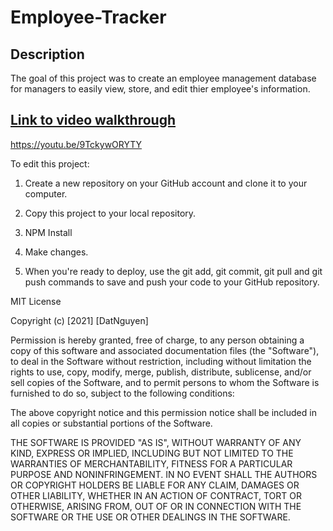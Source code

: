 # Employee-Tracker

## Description
The goal of this project was to create an employee management database for managers to easily view, store, and edit thier employee's information.


## [Link to video walkthrough](https://youtu.be/9TckywORYTY)
https://youtu.be/9TckywORYTY



To edit this project:

1. Create a new repository on your GitHub account and clone it to your computer.

2. Copy this project to your local repository.

3. NPM Install

4. Make changes.

4. When you're ready to deploy, use the git add, git commit, git pull and git push commands to save and push your code to your GitHub repository.

MIT License

Copyright (c) [2021] [DatNguyen]

Permission is hereby granted, free of charge, to any person obtaining a copy of this software and associated documentation files (the "Software"), to deal in the Software without restriction, including without limitation the rights to use, copy, modify, merge, publish, distribute, sublicense, and/or sell copies of the Software, and to permit persons to whom the Software is furnished to do so, subject to the following conditions:

The above copyright notice and this permission notice shall be included in all copies or substantial portions of the Software.

THE SOFTWARE IS PROVIDED "AS IS", WITHOUT WARRANTY OF ANY KIND, EXPRESS OR IMPLIED, INCLUDING BUT NOT LIMITED TO THE WARRANTIES OF MERCHANTABILITY, FITNESS FOR A PARTICULAR PURPOSE AND NONINFRINGEMENT. IN NO EVENT SHALL THE AUTHORS OR COPYRIGHT HOLDERS BE LIABLE FOR ANY CLAIM, DAMAGES OR OTHER LIABILITY, WHETHER IN AN ACTION OF CONTRACT, TORT OR OTHERWISE, ARISING FROM, OUT OF OR IN CONNECTION WITH THE SOFTWARE OR THE USE OR OTHER DEALINGS IN THE SOFTWARE.